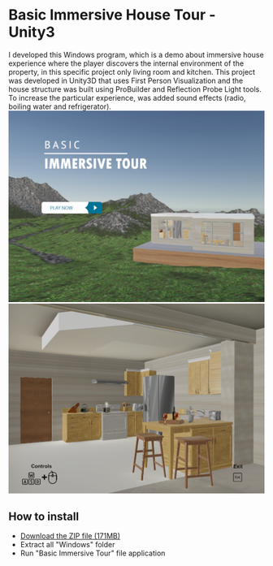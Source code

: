 # Basic Immersive House Tour - Unity3
I developed this Windows program, which is a demo about immersive house experience where the player 
discovers the internal environment of the property, in this specific project only living room and kitchen. This 
project was developed in Unity3D that uses First Person Visualization and the house structure was built using 
ProBuilder and Reflection Probe Light tools. To increase the particular experience, was added sound 
effects (radio, boiling water and refrigerator).
![img](img01.png)
![img](img02.png)
## How to install
- [Download the ZIP file (171MB)](https://drive.google.com/uc?export=download&id=1naVsnmnJFUDYieLdCx-EVPhDJtG_MC_8)
- Extract all "Windows" folder 
- Run "Basic Immersive Tour" file application
